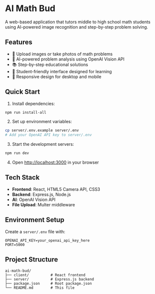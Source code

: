 # AI Math Bud

A web-based application that tutors middle to high school math students using AI-powered image recognition and step-by-step problem solving.

## Features

- 📸 Upload images or take photos of math problems
- 🤖 AI-powered problem analysis using OpenAI Vision API
- 📚 Step-by-step educational solutions
- 🎯 Student-friendly interface designed for learning
- 📱 Responsive design for desktop and mobile

## Quick Start

1. Install dependencies:
```bash
npm run install-all
```

2. Set up environment variables:
```bash
cp server/.env.example server/.env
# Add your OpenAI API key to server/.env
```

3. Start the development servers:
```bash
npm run dev
```

4. Open [http://localhost:3000](http://localhost:3000) in your browser

## Tech Stack

- **Frontend**: React, HTML5 Camera API, CSS3
- **Backend**: Express.js, Node.js
- **AI**: OpenAI Vision API
- **File Upload**: Multer middleware

## Environment Setup

Create a `server/.env` file with:
```
OPENAI_API_KEY=your_openai_api_key_here
PORT=5000
```

## Project Structure

```
ai-math-bud/
├── client/          # React frontend
├── server/          # Express.js backend
├── package.json     # Root package.json
└── README.md        # This file
```
